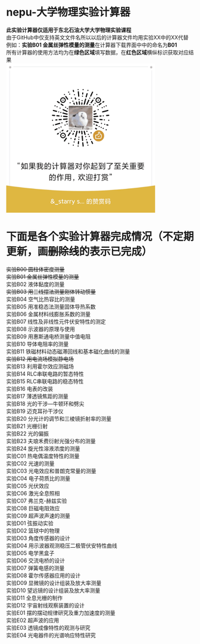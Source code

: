 # nepu-大学物理实验计算器
**此实验计算器仅适用于东北石油大学大学物理实验课程**  
由于GitHub中仅支持英文文件名所以以后的计算器文件均用实验XX中的XX代替  
例如：**实验B01 金属丝弹性模量的测量**在计算器下载界面中中的命名为**B01**  
所有计算器的使用方法均为在**绿色区域**填写数据，在**红色区域**横纵标识获取对应结果  
<img src="https://github.com/QianBingning/nepu-/blob/main/ZZM.png" witgh="400" height="400">  
# 下面是各个实验计算器完成情况（不定期更新，画~~删除线~~的表示已完成）  
~~实验B00 圆柱体密度测量~~  
~~实验B01 金属丝弹性模量的测量~~  
实验B02 液体黏度的测量  
~~实验B03 用三线摆法测量刚体转动惯量~~  
实验B04 空气比热容比的测量  
实验B05 用准稳态法测量固体导热系数  
实验B06 金属材料线膨胀系数的测量  
实验B07 线性及非线性元件伏安特性的测定  
实验B08 示波器的原理与使用  
实验B09 用惠斯通电桥测量中值电阻  
实验B10 导体电阻率的测量  
实验B11 铁磁材料动态磁滞回线和基本磁化曲线的测量  
~~实验B12 用电流场模拟静电场~~  
实验B13 利用霍尔效应测磁场  
实验B14 RLC串联电路的暂态特性  
实验B15 RLC串联电路的稳态特性  
实验B16 电表的改装  
实验B17 薄透镜焦距的测量  
实验B18 光的干涉—牛顿环和劈尖  
实验B19 迈克耳孙干涉仪  
实验B20 分光计的调节和三棱镜折射率的测量  
实验B21 光栅衍射  
实验B22 光的偏振  
实验B23 夫琅禾费衍射光强分布的测量  
实验B24 旋光性溶液浓度的测量  
实验C01 热电偶温度特性的测量  
实验C02 光速的测量  
实验C03 光电效应和普朗克常量的测量  
实验C04 电子荷质比的测量  
实验C05 光伏效应  
实验C06 激光全息照相  
实验C07 弗兰克-赫兹实验  
实验C08 巨磁电阻效应  
实验C09 超声波声速的测量  
实验D01 弦振动实验  
实验D02 篮球中的物理  
实验D03 角度传感器的设计  
实验D04 用示波器观测稳压二极管伏安特性曲线  
实验D05 电学黑盒子  
实验D06 交流电桥的设计  
实验D07 弹簧电感的测量  
实验D08 霍尔传感器应用的设计  
实验D09 显微镜的设计组装及放大率测量  
实验D10 望远镜的设计组装及放大率测量  
实验D11 全息光栅的制作  
实验D12 宇宙射线观察装置的设计  
实验E01 摆的摆动规律研究及重力加速度的测量  
实验E02 超声波的应用  
实验E03 透镜成像特性的观测与研究  
实验E04 光电器件的光谱响应特性研究  




